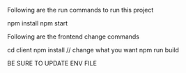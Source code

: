 Following are the run commands to run this project

npm install
npm start

Following are the frontend change commands

cd client
npm install
// change what you want
npm run build


BE SURE TO UPDATE ENV FILE